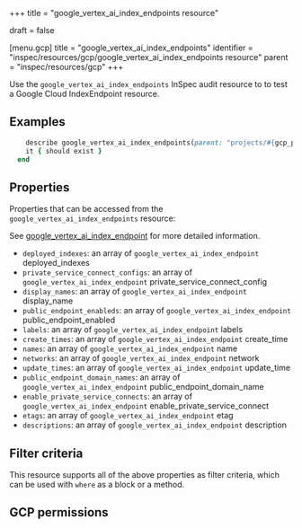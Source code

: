 +++
title = "google_vertex_ai_index_endpoints resource"

draft = false


[menu.gcp]
title = "google_vertex_ai_index_endpoints"
identifier = "inspec/resources/gcp/google_vertex_ai_index_endpoints resource"
parent = "inspec/resources/gcp"
+++

Use the `google_vertex_ai_index_endpoints` InSpec audit resource to to test a Google Cloud IndexEndpoint resource.

## Examples

```ruby
    describe google_vertex_ai_index_endpoints(parent: "projects/#{gcp_project_id}/locations/#{index_endpoint['region']}", region: ' value_region') do
    it { should exist }
  end
```

## Properties

Properties that can be accessed from the `google_vertex_ai_index_endpoints` resource:

See [google_vertex_ai_index_endpoint](google_vertex_ai_index_endpoint) for more detailed information.

  * `deployed_indexes`: an array of `google_vertex_ai_index_endpoint` deployed_indexes
  * `private_service_connect_configs`: an array of `google_vertex_ai_index_endpoint` private_service_connect_config
  * `display_names`: an array of `google_vertex_ai_index_endpoint` display_name
  * `public_endpoint_enableds`: an array of `google_vertex_ai_index_endpoint` public_endpoint_enabled
  * `labels`: an array of `google_vertex_ai_index_endpoint` labels
  * `create_times`: an array of `google_vertex_ai_index_endpoint` create_time
  * `names`: an array of `google_vertex_ai_index_endpoint` name
  * `networks`: an array of `google_vertex_ai_index_endpoint` network
  * `update_times`: an array of `google_vertex_ai_index_endpoint` update_time
  * `public_endpoint_domain_names`: an array of `google_vertex_ai_index_endpoint` public_endpoint_domain_name
  * `enable_private_service_connects`: an array of `google_vertex_ai_index_endpoint` enable_private_service_connect
  * `etags`: an array of `google_vertex_ai_index_endpoint` etag
  * `descriptions`: an array of `google_vertex_ai_index_endpoint` description

## Filter criteria

This resource supports all of the above properties as filter criteria, which can be used
with `where` as a block or a method.

## GCP permissions
